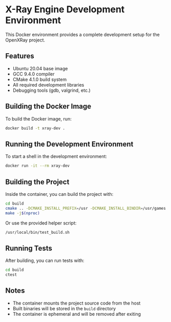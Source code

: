 # X-Ray Engine Development Environment

This Docker environment provides a complete development setup for the OpenXRay project.

## Features

- Ubuntu 20.04 base image
- GCC 9.4.0 compiler
- CMake 4.1.0 build system
- All required development libraries
- Debugging tools (gdb, valgrind, etc.)

## Building the Docker Image

To build the Docker image, run:

```bash
docker build -t xray-dev .
```

## Running the Development Environment

To start a shell in the development environment:

```bash
docker run -it --rm xray-dev
```

## Building the Project

Inside the container, you can build the project with:

```bash
cd build
cmake .. -DCMAKE_INSTALL_PREFIX=/usr -DCMAKE_INSTALL_BINDIR=/usr/games
make -j$(nproc)
```

Or use the provided helper script:

```bash
/usr/local/bin/test_build.sh
```

## Running Tests

After building, you can run tests with:

```bash
cd build
ctest
```

## Notes

- The container mounts the project source code from the host
- Built binaries will be stored in the `build` directory
- The container is ephemeral and will be removed after exiting